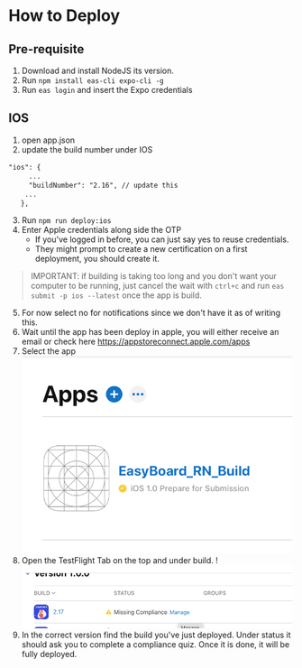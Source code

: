 # How to Deploy

## Pre-requisite
1) Download and install NodeJS its version. 
2) Run `npm install eas-cli expo-cli -g`
3) Run `eas login` and insert the Expo credentials

## IOS
1) open app.json
2) update the build number under IOS
 ``` 
 "ios": {
      ...
      "buildNumber": "2.16", // update this
     ...
    },
```
3) Run `npm run deploy:ios`
4) Enter Apple credentials along side the OTP
   - If you've logged in before, you can just say yes to reuse credentials. 
   - They might prompt to create a new certification on a first deployment, you should create it.

> IMPORTANT: if building is taking too long and you don't want your computer to be running, just cancel the wait with `ctrl+c` and run `eas submit -p ios --latest` once the app is build.


5) For now select no for notifications since we don't have it as of writing this.
6) Wait until the app has been deploy in apple, you will either receive an email or check here https://appstoreconnect.apple.com/apps
7) Select the app ![Screenshot 2022-10-13 at 3.08.30 PM.png](./.attachments/Screenshot%202022-10-13%20at%203.08.30%20PM-b8b16870-a51b-44bd-905e-2221082dd34a.png)
8) Open the TestFlight Tab on the top and under build. !![image.png](./.attachments/image-d48ed32a-c323-482a-aa54-e8e5acc4b2ff.png)
9) In the correct version find the build you've just deployed. Under status it should ask you to complete a compliance quiz. Once it is done, it will be fully deployed.
